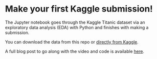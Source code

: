 # Make your first Kaggle submission!

The Jupyter notebook goes through the Kaggle Titanic dataset via an exploratory data analysis (EDA) with Python and finishes with making a submission.

You can download the data from this repo or [directly from Kaggle](https://www.kaggle.com/c/titanic).

A full blog post to go along with the video and code is available [here](https://towardsdatascience.com/a-gentle-introduction-to-exploratory-data-analysis-f11d843b8184).

